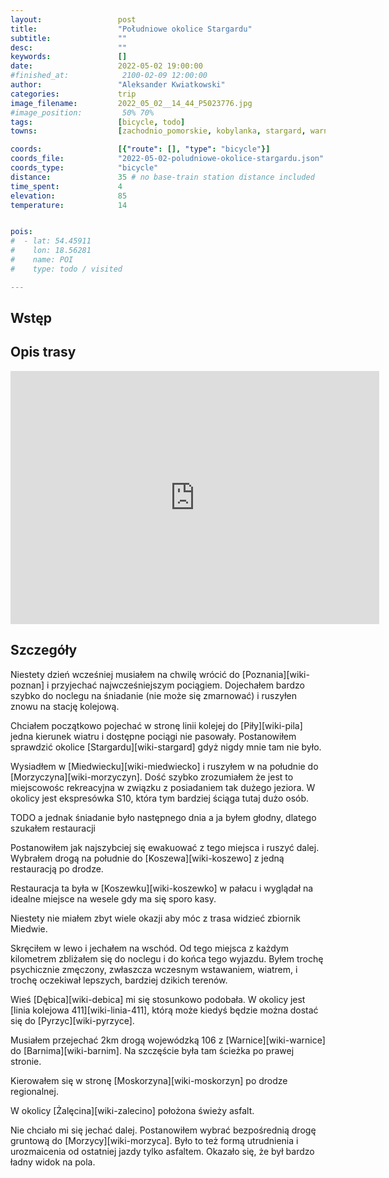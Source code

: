 ```yaml
---
layout:                 post
title:                  "Południowe okolice Stargardu"
subtitle:               ""
desc:                   ""
keywords:               []
date:                   2022-05-02 19:00:00
#finished_at:            2100-02-09 12:00:00
author:                 "Aleksander Kwiatkowski"
categories:             trip
image_filename:         2022_05_02__14_44_P5023776.jpg
#image_position:         50% 70%
tags:                   [bicycle, todo]
towns:                  [zachodnio_pomorskie, kobylanka, stargard, warnice, dolice]

coords:                 [{"route": [], "type": "bicycle"}]
coords_file:            "2022-05-02-poludniowe-okolice-stargardu.json"
coords_type:            "bicycle"
distance:               35 # no base-train station distance included
time_spent:             4
elevation:              85
temperature:            14


pois:
#  - lat: 54.45911
#    lon: 18.56281
#    name: POI
#    type: todo / visited

---
```



## Wstęp



## Opis trasy

<iframe height='405' width='590' frameborder='0' allowtransparency='true' scrolling='no' src='https://www.strava.com/activities/7080310918/embed/ecb4746a2a7817535225845c3828f45292d0bd8e'></iframe>

## Szczegóły

Niestety dzień wcześniej musiałem na chwilę wrócić do [Poznania][wiki-poznan]
i przyjechać najwcześniejszym pociągiem. Dojechałem bardzo szybko do noclegu na
śniadanie (nie może się zmarnować) i ruszyłen znowu na stację kolejową.

Chciałem początkowo pojechać w stronę linii kolejej do [Piły][wiki-pila] jedna
kierunek wiatru i dostępne pociągi nie pasowały. Postanowiłem sprawdzić
okolice [Stargardu][wiki-stargard] gdyż nigdy mnie tam nie było.

Wysiadłem w [Miedwiecku][wiki-miedwiecko] i ruszyłem w na południe do
[Morzyczyna][wiki-morzyczyn]. Dość szybko zrozumiałem że jest to
miejscowośc rekreacyjna w związku z posiadaniem tak dużego jeziora. W okolicy
jest ekspresówka S10, która tym bardziej ściąga tutaj dużo osób.

TODO a jednak śniadanie było następnego dnia a ja byłem głodny, dlatego szukałem
restauracji

Postanowiłem jak najszybciej się ewakuować z tego miejsca i ruszyć dalej.
Wybrałem drogą na południe do [Koszewa][wiki-koszewo] z jedną
restauracją po drodze.

Restauracja ta była w [Koszewku][wiki-koszewko] w pałacu i wyglądał na idealne
miejsce na wesele gdy ma się sporo kasy.

Niestety nie miałem zbyt wiele okazji aby móc z trasa widzieć zbiornik
Miedwie.

Skręciłem w lewo i jechałem na wschód. Od tego miejsca z każdym kilometrem
zbliżałem się do noclegu i do końca tego wyjazdu. Byłem trochę psychicznie zmęczony,
zwłaszcza wczesnym wstawaniem, wiatrem, i trochę oczekiwał lepszych,
bardziej dzikich terenów.

Wieś [Dębica][wiki-debica] mi się stosunkowo podobała. W okolicy jest
[linia kolejowa 411][wiki-linia-411], którą może kiedyś będzie można
dostać się do [Pyrzyc][wiki-pyrzyce].

Musiałem przejechać 2km drogą wojewódzką 106 z [Warnice][wiki-warnice]
do [Barnima][wiki-barnim]. Na szczęście była tam ścieżka po prawej stronie.

Kierowałem się w stronę [Moskorzyna][wiki-moskorzyn] po drodze regionalnej.

W okolicy [Żalęcina][wiki-zalecino] położona świeży asfalt.

Nie chciało mi się jechać dalej. Postanowiłem wybrać bezpośrednią drogę gruntową
do [Morzycy][wiki-morzyca]. Było to też formą utrudnienia i urozmaicenia od
ostatniej jazdy tylko asfaltem. Okazało się, że był bardzo ładny widok na pola.
